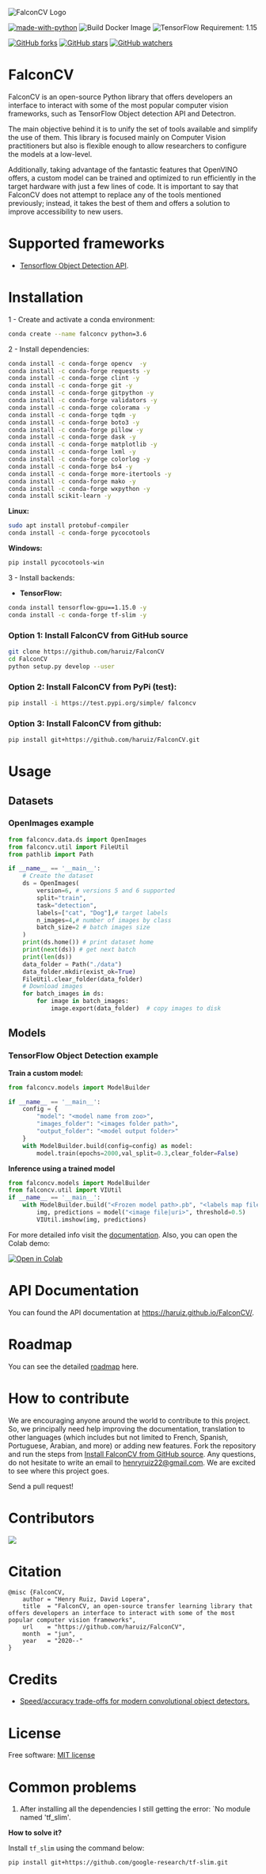 ![FalconCV Logo](assets/logo.png)

[![made-with-python](https://img.shields.io/badge/Made%20with-Python-1f425f.svg)](https://www.python.org/)
![Build Docker Image](https://github.com/haruiz/FalconCV/workflows/Build%20Docker%20Image/badge.svg)
![TensorFlow Requirement: 1.15](https://img.shields.io/badge/TensorFlow%20Requirement-1.15-brightgreen)

[![GitHub forks](https://img.shields.io/github/forks/haruiz/FalconCV.svg?style=social&label=Fork&maxAge=2592000)](https://GitHub.com/haruiz/FalconCV/network/)
[![GitHub stars](https://img.shields.io/github/stars/haruiz/FalconCV.svg?style=social&label=Star&maxAge=2592000)](https://GitHub.com/haruiz/FalconCV/stargazers/)
[![GitHub watchers](https://img.shields.io/github/watchers/haruiz/FalconCV.svg?style=social&label=Watch&maxAge=2592000)](https://GitHub.com/haruiz/FalconCV/watchers/)

# FalconCV

FalconCV is an open-source Python library that offers developers an interface to interact with some of the most popular computer vision frameworks, such as TensorFlow Object detection API and Detectron.

The main objective behind it is to unify the set of tools available and simplify the use of them. This library is focused mainly on Computer Vision practitioners but also is flexible enough to allow researchers to configure the models at a low-level.

Additionally, taking advantage of the fantastic features that OpenVINO offers, a custom model can be trained and optimized to run efficiently in the target hardware with just a few lines of code. It is important to say that FalconCV does not attempt to replace any of the tools mentioned previously; instead, it takes the best of them and offers a solution to improve accessibility to new users.

# Supported frameworks

- [Tensorflow Object Detection API](https://github.com/tensorflow/models/tree/master/research/object_detection).

# Installation

1 - Create and activate a conda environment:

```bash
conda create --name falconcv python=3.6
```
2 - Install dependencies:

```bash
conda install -c conda-forge opencv  -y
conda install -c conda-forge requests -y
conda install -c conda-forge clint -y
conda install -c conda-forge git -y
conda install -c conda-forge gitpython -y
conda install -c conda-forge validators -y
conda install -c conda-forge colorama -y
conda install -c conda-forge tqdm -y
conda install -c conda-forge boto3 -y
conda install -c conda-forge pillow -y
conda install -c conda-forge dask -y
conda install -c conda-forge matplotlib -y
conda install -c conda-forge lxml -y
conda install -c conda-forge colorlog -y
conda install -c conda-forge bs4 -y
conda install -c conda-forge more-itertools -y
conda install -c conda-forge mako -y
conda install -c conda-forge wxpython -y
conda install scikit-learn -y
```

**Linux:**

```bash
sudo apt install protobuf-compiler
conda install -c conda-forge pycocotools
```

**Windows:**

```bash
pip install pycocotools-win
```

3 - Install backends:

- **TensorFlow:** 
```bash
conda install tensorflow-gpu==1.15.0 -y
conda install -c conda-forge tf-slim -y
```


### Option 1: Install FalconCV from GitHub source

```bash
git clone https://github.com/haruiz/FalconCV
cd FalconCV
python setup.py develop --user
```

### Option 2: Install FalconCV from PyPi (test):

```bash
pip install -i https://test.pypi.org/simple/ falconcv
```

### Option 3: Install FalconCV from github:

```bash
pip install git+https://github.com/haruiz/FalconCV.git
```


# Usage

## Datasets

### OpenImages example

```python
from falconcv.data.ds import OpenImages
from falconcv.util import FileUtil
from pathlib import Path

if __name__ == '__main__':
    # Create the dataset
    ds = OpenImages(
        version=6, # versions 5 and 6 supported
        split="train",
        task="detection",
        labels=["cat", "Dog"],# target labels
        n_images=4,# number of images by class
        batch_size=2 # batch images size
    )    
    print(ds.home()) # print dataset home    
    print(next(ds)) # get next batch     
    print(len(ds))    
    data_folder = Path("./data")
    data_folder.mkdir(exist_ok=True)
    FileUtil.clear_folder(data_folder)
    # Download images
    for batch_images in ds:
        for image in batch_images:
            image.export(data_folder)  # copy images to disk
```

## Models

### TensorFlow Object Detection example

**Train a custom model:**

```python
from falconcv.models import ModelBuilder

if __name__ == '__main__':
    config = {
        "model": "<model name from zoo>",
        "images_folder": "<images folder path>",
        "output_folder": "<model output folder>"
    }
    with ModelBuilder.build(config=config) as model:
        model.train(epochs=2000,val_split=0.3,clear_folder=False)
```

**Inference using a trained model**

```python
from falconcv.models import ModelBuilder
from falconcv.util import VIUtil
if __name__ == '__main__':
    with ModelBuilder.build("<Frozen model path>.pb", "<labels map file>.pbx") as model:        
        img, predictions = model("<image file|uri>", threshold=0.5)
        VIUtil.imshow(img, predictions)        
```

For more detailed info visit the [documentation](https://haruiz.github.io/FalconCV/).
Also, you can open the Colab demo:

[![Open in Colab](https://colab.research.google.com/assets/colab-badge.svg)](https://colab.research.google.com/drive/1Q_l7RsAFiITJVj8yOMLR0yVNf97T7r43)

# API Documentation

You can found the API documentation at <https://haruiz.github.io/FalconCV/>.

# Roadmap

You can see the detailed [roadmap](https://github.com/haruiz/FalconCV/projects/1) here.

# How to contribute

We are encouraging anyone around the world to contribute to this project. So, we principally need help improving the documentation, translation to other languages (which includes but not limited to French, Spanish, Portuguese, Arabian, and more) or adding new features.
Fork the repository and run the steps from [Install FalconCV from GitHub source](#option-1-install-falconcv-from-github-source). Any questions, do not hesitate to write an email to henryruiz22@gmail.com. We are excited to see where this project goes.

Send a pull request!

# Contributors
<a href="https://github.com/haruiz/FalconCV/graphs/contributors">
  <img src="https://contributors-img.web.app/image?repo=haruiz/FalconCV" />
</a>

# Citation

```commandline
@misc {FalconCV,
    author = "Henry Ruiz, David Lopera",
    title  = "FalconCV, an open-source transfer learning library that offers developers an interface to interact with some of the most popular computer vision frameworks",
    url    = "https://github.com/haruiz/FalconCV",
    month  = "jun",
    year   = "2020--"
}
```
# Credits
- [Speed/accuracy trade-offs for modern convolutional object detectors.](https://arxiv.org/abs/1611.10012)

# License
Free software: [MIT license](LICENSE)


# Common problems
1. After installing all the dependencies I still getting the error: `No module named 'tf_slim'.
 
**How to solve it?**

Install `tf_slim` using the command below:

`pip install git+https://github.com/google-research/tf-slim.git`
  